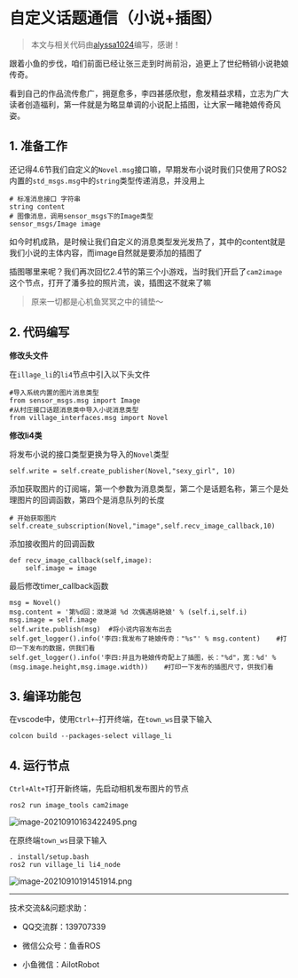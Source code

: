 #  自定义话题通信（小说+插图）

> 本文与相关代码由[alyssa1024](https://github.com/alyssa1024)编写，感谢！

跟着小鱼的步伐，咱们前面已经让张三走到时尚前沿，追更上了世纪畅销小说艳娘传奇。

看到自己的作品流传愈广，拥趸愈多，李四甚感欣慰，愈发精益求精，立志为广大读者创造福利，第一件就是为略显单调的小说配上插图，让大家一睹艳娘传奇风姿。

## 1. 准备工作

还记得4.6节我们自定义的`Novel.msg`接口嘛，早期发布小说时我们只使用了ROS2内置的`std_msgs.msg`中的`string`类型传递消息，并没用上

```
# 标准消息接口 字符串
string content
# 图像消息，调用sensor_msgs下的Image类型
sensor_msgs/Image image
```

如今时机成熟，是时候让我们自定义的消息类型发光发热了，其中的content就是我们小说的主体内容，而image自然就是要添加的插图了

插图哪里来呢？我们再次回忆2.4节的第三个小游戏，当时我们开启了`cam2image`这个节点，打开了潘多拉的照片流，诶，插图这不就来了嘛

>原来一切都是心机鱼冥冥之中的铺垫～

## 2. 代码编写

**修改头文件**

在`illage_li`的`li4`节点中引入以下头文件

```
#导入系统内置的图片消息类型
from sensor_msgs.msg import Image
#从村庄接口话题消息类中导入小说消息类型
from village_interfaces.msg import Novel
```

**修改li4类**

将发布小说的接口类型更换为导入的`Novel`类型

```
self.write = self.create_publisher(Novel,"sexy_girl", 10) 
```

添加获取图片的订阅端，第一个参数为消息类型，第二个是话题名称，第三个是处理图片的回调函数，第四个是消息队列的长度

```
# 开始获取图片
self.create_subscription(Novel,"image",self.recv_image_callback,10)
```

添加接收图片的回调函数

```
def recv_image_callback(self,image):
    self.image = image
```

最后修改timer_callback函数

```
msg = Novel()
msg.content = '第%d回：潋滟湖 %d 次偶遇胡艳娘' % (self.i,self.i)
msg.image = self.image
self.write.publish(msg)  #将小说内容发布出去
self.get_logger().info('李四:我发布了艳娘传奇："%s"' % msg.content)    #打印一下发布的数据，供我们看
self.get_logger().info('李四:并且为艳娘传奇配上了插图，长："%d"，宽：%d' % (msg.image.height,msg.image.width))    #打印一下发布的插图尺寸，供我们看
```

## 3. 编译功能包

在vscode中，使用`Ctrl+~`打开终端，在`town_ws`目录下输入

```shell
colcon build --packages-select village_li
```

## 4. 运行节点

`Ctrl+Alt+T`打开新终端，先启动相机发布图片的节点

```shell
ros2 run image_tools cam2image
```

![image-20210910163422495.png](4.11自定义话题通信(python)/imgs/image-20210910163422495.png)

在原终端`town_ws`目录下输入

```
. install/setup.bash
ros2 run village_li li4_node
```

![image-20210910191451914.png](4.11自定义话题通信(python)/imgs/image-20210910191451914.png)




------

技术交流&&问题求助：

- QQ交流群：139707339

- 微信公众号：鱼香ROS

- 小鱼微信：AiIotRobot

